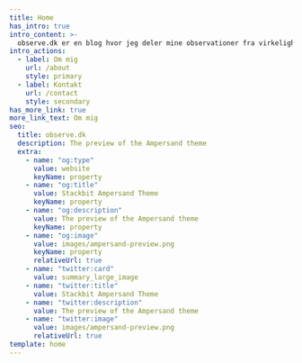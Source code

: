 ```yaml
---
title: Home
has_intro: true
intro_content: >-
  observe.dk er en blog hvor jeg deler mine observationer fra virkelighden.
intro_actions:
  - label: Om mig
    url: /about
    style: primary
  - label: Kontakt
    url: /contact
    style: secondary
has_more_link: true
more_link_text: Om mig
seo:
  title: observe.dk
  description: The preview of the Ampersand theme
  extra:
    - name: "og:type"
      value: website
      keyName: property
    - name: "og:title"
      value: Stackbit Ampersand Theme
      keyName: property
    - name: "og:description"
      value: The preview of the Ampersand theme
      keyName: property
    - name: "og:image"
      value: images/ampersand-preview.png
      keyName: property
      relativeUrl: true
    - name: "twitter:card"
      value: summary_large_image
    - name: "twitter:title"
      value: Stackbit Ampersand Theme
    - name: "twitter:description"
      value: The preview of the Ampersand theme
    - name: "twitter:image"
      value: images/ampersand-preview.png
      relativeUrl: true
template: home
---
```

